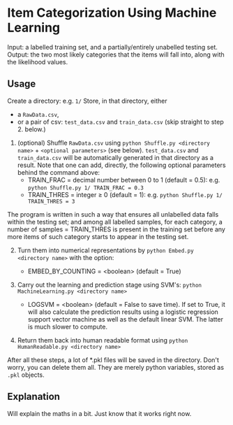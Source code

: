 # Item Categorization Using Machine Learning
Input: a labelled training set, and a partially/entirely unabelled testing set.
Output: the two most likely categories that the items will fall into, along with the likelihood values.

## Usage
Create a directory: e.g. ```1/```
Store, in that directory, either
- a ```RawData.csv```,
- or a pair of csv: ```test_data.csv``` and ```train_data.csv``` (skip straight to step 2. below.)

1. (optional) Shuffle ```RawData.csv``` using ```python Shuffle.py <directory name>``` + ```<optional parameters>``` (see below).
	```test_data.csv``` and ```train_data.csv``` will be automatically generated in that directory as a result.
	Note that one can add, directly, the following optional parameters behind the command above:
	- TRAIN_FRAC = decimal number between 0 to 1 (default = 0.5): e.g. ```python Shuffle.py 1/ TRAIN_FRAC = 0.3```
	- TRAIN_THRES = integer ≥ 0 (default = 1): e.g. ```python Shuffle.py 1/ TRAIN_THRES = 3```

The program is written in such a way that ensures all unlabelled data falls within the testing set; and among all labelled samples, for each category, a number of samples = TRAIN_THRES is present in the training set before any more items of such category starts to appear in the testing set.

2. Turn them into numerical representations by ```python Embed.py <directory name>``` with the option:
	- EMBED\_BY\_COUNTING = \<boolean\> (default = True)

3. Carry out the learning and prediction stage using SVM's:
	```python MachineLearning.py <directory name>```
	- LOGSVM = \<boolean\> (default = False to save time). If set to True, it will also calculate the prediction results using a logistic regression support vector machine as well as the default linear SVM. The latter is much slower to compute.

4. Return them back into human readable format using ```python HumanReadable.py <directory name>```

After all these steps, a lot of \*.pkl files will be saved in the directory. Don't worry, you can delete them all. They are merely python variables, stored as ```.pkl``` objects.

## Explanation
Will explain the maths in a bit. Just know that it works right now.
